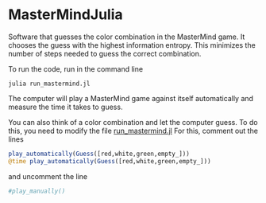 # MasterMindJulia

Software that guesses the color combination in the MasterMind game. It chooses the guess with the highest information entropy. This minimizes the number of steps needed to guess the correct combination.

To run the code, run in the command line
```
julia run_mastermind.jl
```
The computer will play a MasterMind game against itself automatically and measure the time it takes to guess.

You can also think of a color combination and let the computer guess. To do this, you need to modify the file [run_mastermind.jl](run_mastermind.jl) For this, comment out the lines 
```julia
play_automatically(Guess([red,white,green,empty_]))
@time play_automatically(Guess([red,white,green,empty_]))
```
and uncomment the line
```julia
#play_manually()
```
